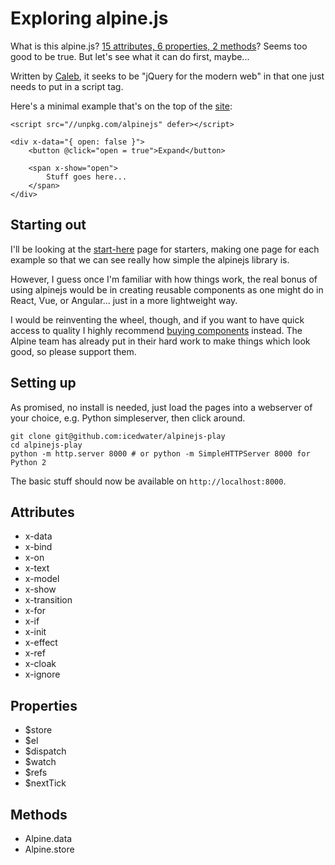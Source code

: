# Exploring alpine.js

What is this alpine.js? [15 attributes, 6 properties, 2 methods][site]?
Seems too good to be true. But let's see what it can do first, maybe...

Written by [Caleb][twtC], it seeks to be "jQuery for the modern web" in
that one just needs to put in a script tag.

Here's a minimal example that's on the top of the [site][site]:

    <script src="//unpkg.com/alpinejs" defer></script>

    <div x-data="{ open: false }">
        <button @click="open = true">Expand</button>

        <span x-show="open">
            Stuff goes here...
        </span>
    </div>

## Starting out

I'll be looking at the [start-here][ajsh] page for starters, making one
page for each example so that we can see really how simple the alpinejs
library is.

However, I guess once I'm familiar with how things work, the real bonus
of using alpinejs would be in creating reusable components as one might
do in React, Vue, or Angular... just in a more lightweight way.

I would be reinventing the wheel, though, and if you want to have quick
access to quality I highly recommend [buying components][ajcp] instead.
The Alpine team has already put in their hard work to make things which
look good, so please support them.

## Setting up

As promised, no install is needed, just load the pages into a webserver
of your choice, e.g. Python simpleserver, then click around.

    git clone git@github.com:icedwater/alpinejs-play
    cd alpinejs-play
    python -m http.server 8000 # or python -m SimpleHTTPServer 8000 for Python 2

The basic stuff should now be available on `http://localhost:8000`.

[site]: https://alpinejs.dev
[ajsh]: https://alpinejs.dev/start-here
[ajcp]: https://alpinejs.dev/components
[twtC]: https://twitter.com/calebporzio

## Attributes

 - x-data
 - x-bind
 - x-on
 - x-text
 - x-model
 - x-show
 - x-transition
 - x-for
 - x-if
 - x-init
 - x-effect
 - x-ref
 - x-cloak
 - x-ignore

## Properties

 - $store
 - $el
 - $dispatch
 - $watch
 - $refs
 - $nextTick

## Methods

 - Alpine.data
 - Alpine.store
